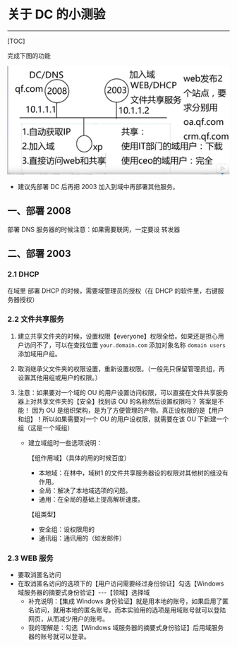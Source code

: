# 关于 DC 的小测验

---

[TOC]

完成下图的功能

![图片没显示的话是因为科学问题](https://raw.githubusercontent.com/yiyah/Picture_Material/master/20200517161843.png)

* 建议先部署 DC 后再把 2003 加入到域中再部署其他服务。

## 一、部署 2008

部署 DNS 服务器的时候注意：如果需要联网，一定要设 转发器

## 二、部署 2003

### 2.1 DHCP

在域里 部署 DHCP 的时候，需要域管理员的授权（在 DHCP 的软件里，右键服务器授权）

### 2.2 文件共享服务

1. 建立共享文件夹的时候，设置权限【everyone】权限全给。如果还是担心用户访问不了，可以在查找位置 `your.domain.com` 添加对象名称 `domain users` 添加域用户组。
2. 取消继承父文件夹的权限设置，重新设置权限。（一般先只保留管理员组，再设置其他用组或用户的权限。）

3. 注意：如果要对一个域的 OU 的用户设置访问权限，可以直接在文件共享服务器上对共享文件夹的【安全】找到该 OU 的名称然后设置权限吗？
  答案是不能！
  因为 OU 是组织架构，是为了方便管理的产物。真正设权限的是【用户和组】！所以如果需要对一个 OU 的用户设权限，就需要在该 OU 下新建一个组（这是一个域组）
    * 建立域组时一些选项说明：

      【组作用域】（具体的用的时候百度）
      * 本地域：在林中，域树1 的文件共享服务器设的权限对其他树的组没有作用。
      * 全局：解决了本地域选项的问题。
      * 通用：在全局的基础上提高解析速度。

      【组类型】
        * 安全组：设权限用的
        * 通讯组：通讯用的（如发邮件）

### 2.3 WEB 服务

* 要取消匿名访问
* 在取消匿名访问的选项下的【用户访问需要经过身份验证】勾选【Windows 域服务器的摘要式身份验证】---【领域】选择域
  * 补充说明：【集成 Windows 身份验证】就是用本地的账号，如果启用了匿名访问，就用本地的匿名账号。而本实验用的选项是用域账号就可以登陆网页，从而减少用户的账号。
  * 我的理解是：勾选【Windows 域服务器的摘要式身份验证】后用域服务器的账号就可以登录。
